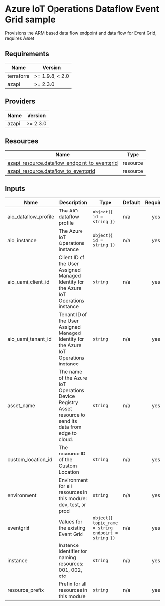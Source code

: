 <!-- BEGIN_TF_DOCS -->
<!-- markdown-table-prettify-ignore-start -->
# Azure IoT Operations Dataflow Event Grid sample

Provisions the ARM based data flow endpoint and data flow for Event Grid, requires Asset

## Requirements

| Name | Version |
|------|---------|
| terraform | >= 1.9.8, < 2.0 |
| azapi | >= 2.3.0 |

## Providers

| Name | Version |
|------|---------|
| azapi | >= 2.3.0 |

## Resources

| Name | Type |
|------|------|
| [azapi_resource.dataflow_endpoint_to_eventgrid](https://registry.terraform.io/providers/Azure/azapi/latest/docs/resources/resource) | resource |
| [azapi_resource.dataflow_to_eventgrid](https://registry.terraform.io/providers/Azure/azapi/latest/docs/resources/resource) | resource |

## Inputs

| Name | Description | Type | Default | Required |
|------|-------------|------|---------|:--------:|
| aio\_dataflow\_profile | The AIO dataflow profile | ```object({ id = string })``` | n/a | yes |
| aio\_instance | The Azure IoT Operations instance | ```object({ id = string })``` | n/a | yes |
| aio\_uami\_client\_id | Client ID of the User Assigned Managed Identity for the Azure IoT Operations instance | `string` | n/a | yes |
| aio\_uami\_tenant\_id | Tenant ID of the User Assigned Managed Identity for the Azure IoT Operations instance | `string` | n/a | yes |
| asset\_name | The name of the Azure IoT Operations Device Registry Asset resource to send its data from edge to cloud. | `string` | n/a | yes |
| custom\_location\_id | The resource ID of the Custom Location | `string` | n/a | yes |
| environment | Environment for all resources in this module: dev, test, or prod | `string` | n/a | yes |
| eventgrid | Values for the existing Event Grid | ```object({ topic_name = string endpoint = string })``` | n/a | yes |
| instance | Instance identifier for naming resources: 001, 002, etc | `string` | n/a | yes |
| resource\_prefix | Prefix for all resources in this module | `string` | n/a | yes |
<!-- markdown-table-prettify-ignore-end -->
<!-- END_TF_DOCS -->
